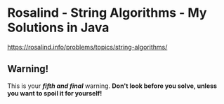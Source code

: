 Rosalind - String Algorithms - My Solutions in Java
=

https://rosalind.info/problems/topics/string-algorithms/

Warning!
-

This is your ***fifth and final*** warning. **Don't look before you solve, unless you want to spoil it for yourself!**